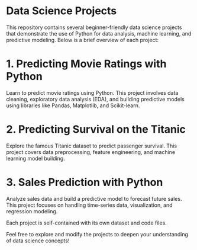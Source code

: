 # Data Science Projects

This repository contains several beginner-friendly data science projects that demonstrate the use of Python for data analysis, machine learning, and predictive modeling. Below is a brief overview of each project:

 # 1. Predicting Movie Ratings with Python

Learn to predict movie ratings using Python. This project involves data cleaning, exploratory data analysis (EDA), and building predictive models using libraries like Pandas, Matplotlib, and Scikit-learn.

# 2. Predicting Survival on the Titanic

Explore the famous Titanic dataset to predict passenger survival. This project covers data preprocessing, feature engineering, and machine learning model building.

# 3. Sales Prediction with Python

Analyze sales data and build a predictive model to forecast future sales. This project focuses on handling time-series data, visualization, and regression modeling.

Each project is self-contained with its own dataset and code files.

Feel free to explore and modify the projects to deepen your understanding of data science concepts!
